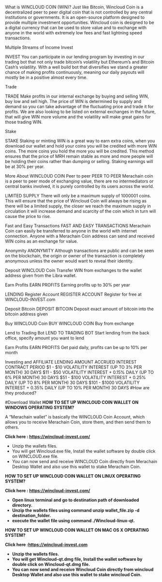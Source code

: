What is WINCLOUD COIN (WIN)?
Just like Bitcoin, Wincloud Coin is a decentralized peer to peer digital coin that is not controlled by any central institutions or governments. It is an open-source platform designed to provide multiple investment opportunities. Wincloud coin is designed to be a digital currency that can be used to store value and to exchange with anyone in the world with extremely low fees and fast lightning speed transactions.

Multiple Streams of Income
Invest

INVEST
You can participate in our lending program by investing in our trading bot that not only trade bitcoin’s volatility but Ethereum’s and Bitcoin Cash’s volatility. With a well build bot that diversifies we stand a greater chance of making profits continuously, meaning our daily payouts will mostly be in a positive almost every time.

Trade

TRADE
Make profits in our internal exchange by buying and selling WIN, buy low and sell high. The price of WIN is determined by supply and demand so you can take advantage of the fluctuating price and trade it for profits. We are also looking to be listed on external exchanges in the future, that will give WIN more volume and the volatility will make great gains for those trading WIN.

Stake

STAKE
Staking or minting WIN is a great way to earn extra coins, when you download our wallet and hold your coins you will be credited with more WIN coins. The more coins you hold the more you will be credited. This method ensures that the price of MRH remain stable as more and more people will be holding their coins rather than dumping or selling. Staking earnings will be at 30% per year.

More About WINCLOUD COIN
Peer to peer
PEER TO PEER
Merachain coin is a peer to peer mode of exchanging value, there are no intermediators or central banks involved, it is purely controlled by its users across the world.


LIMITED SUPPLY
There will only be a maximum supply of 1000001 coins. This will ensure that the price of Wincloud Coin will always be rising as there will be a limited supply, the closer we reach the maximum supply in circulation it will increase demand and scarcity of the coin which in turn will cause the price to rise.

Fast and Easy Transactions
FAST AND EASY TRANSACTIONS
Merachain Coin can easily be transferred to anyone in the world with internet connection. Anyone with a Merachain Coin address can send and received WIN coins as an exchange for value.

Anonymity
ANONYMITY
Although transactions are public and can be seen on the blockchain, the origin or owner of the transaction is completely anonymous unless the owner would want to reveal their identity.

Deposit WINCLOUD Coin
Transfer WIN from exchanges to the wallet address given from the Libra wallet.

Earn Profits
EARN PROFITS
Earning profits up to 30% per year

LENDING
Register Account
REGISTER ACCOUNT
Register for free at WINCLOUD-INVEST.com

Deposit Bitcoin
DEPOSIT BITCOIN
Deposit exact amount of bitcoin into the bitcoin address given

Buy WINCLOUD Coin
BUY WINCLOUD COIN
Buy from exchange

Lend to Trading Bot
LEND TO TRADING BOT
Start lending from the back office, specify amount you want to lend

Earn Profits
EARN PROFITS
Get paid daily, profits can be up to 10% per month

Investing and AFFILIATE
LENDING AMOUNT	ACCRUED INTEREST	CONTRACT PERIOD
$1 - $10	VOLATILITY INTEREST (UP TO 3% PER MONTH)	30 DAYS
$11 - $50	VOLATILITY INTEREST + 0.15% DAILY (UP TO 6% PER MONTH)	30 DAYS
$51 - $100	VOLATILITY INTEREST + 0.25% DAILY (UP TO 8% PER MONTH)	30 DAYS
$101 - $1000	VOLATILITY INTEREST + 0.35% DAILY (UP TO 10% PER MONTH)	30 DAYS
#How are they produced?

#Download Wallet
<b>HOW TO SET UP WINCLOUD COIN WALLET ON WINDOWS OPERATING SYSTEM?</b>

A “Merachain wallet” is basically the WINCLOUD Coin Account, which allows you to receive Merachain Coin, store them, and then send them to others.

<b>Click here : https://wincloud-invest.com/</b>
- Unzip the wallets files.
- You will get Wincloud.exe file, Install the wallet software by double click on WINCLOUD.exe file.
- You can now send and receive WINCLOUD Coin directly from Merachain Desktop Wallet and also use this wallet to stake Merachain Coin.

<b> HOW TO SET UP WINCLOUD COIN WALLET ON LINUX OPERATING SYSTEM?</b> 

<b>Click here : https://wincloud-invest.com/
- Open linux terminal and go to destination path of downloaded directory.
- Unzip the wallets files using command unzip wallet_file.zip -d destination_folder.
- execute the wallet file using command ./Wincloud-linux-qt.

<b>HOW TO SET UP WINCLOUD COIN WALLET ON MAC OS X OPERATING SYSTEM?</b>

<b>Click here :https://wincloud-invest.com

- Unzip the wallets files.
- You will get Wincloud-qt.dmg file, Install the wallet software by double click on Wincloud-qt.dmg file.
- You can now send and receive Wincloud Coin directly from wincloud Desktop Wallet and also use this wallet to stake wincloud   Coin.



